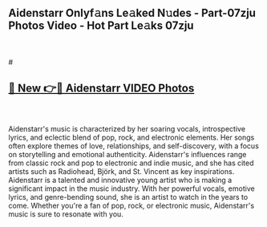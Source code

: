 ## Aidenstarr Onlyf𝚊ns Le𝚊ked N𝚞des - Part-07zju Photos Video - Hot Part Le𝚊ks 07zju
<br>
<br>
# <h2><a href="https://213.232.235.80/live/video.php?q=aidenstarr">🔗 New 👉🔴 Aidenstarr VIDEO Photos</a></h2>
<br>
<br>
Aidenstarr's music is characterized by her soaring vocals, introspective lyrics, and eclectic blend of pop, rock, and electronic elements. Her songs often explore themes of love, relationships, and self-discovery, with a focus on storytelling and emotional authenticity. Aidenstarr's influences range from classic rock and pop to electronic and indie music, and she has cited artists such as Radiohead, Björk, and St. Vincent as key inspirations. Aidenstarr is a talented and innovative young artist who is making a significant impact in the music industry. With her powerful vocals, emotive lyrics, and genre-bending sound, she is an artist to watch in the years to come. Whether you're a fan of pop, rock, or electronic music, Aidenstarr's music is sure to resonate with you.
<br>
<br>